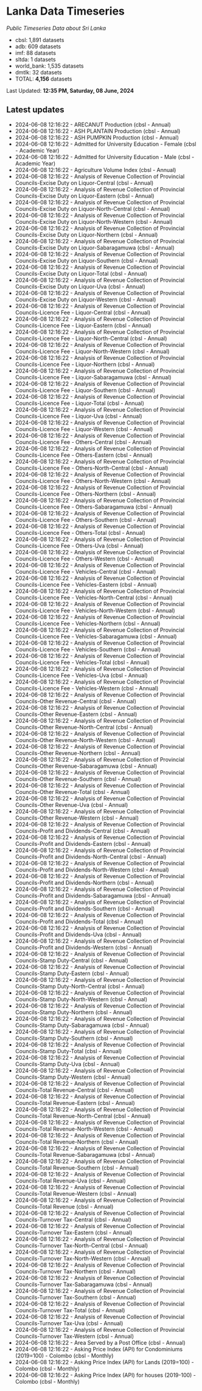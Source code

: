 # Lanka Data Timeseries
*Public Timeseries Data about Sri Lanka*

* cbsl: 1,891 datasets
* adb: 609 datasets
* imf: 88 datasets
* sltda: 1 datasets
* world_bank: 1,535 datasets
* dmtlk: 32 datasets
* TOTAL: **4,156** datasets

Last Updated: **12:35 PM, Saturday, 08 June, 2024**

## Latest updates

* 2024-06-08 12:16:22 - ARECANUT Production (cbsl - Annual)
* 2024-06-08 12:16:22 - ASH PLANTAIN Production (cbsl - Annual)
* 2024-06-08 12:16:22 - ASH PUMPKIN Production (cbsl - Annual)
* 2024-06-08 12:16:22 - Admitted for University Education - Female (cbsl - Academic Year)
* 2024-06-08 12:16:22 - Admitted for University Education - Male (cbsl - Academic Year)
* 2024-06-08 12:16:22 - Agriculture Volume Index (cbsl - Annual)
* 2024-06-08 12:16:22 - Analysis of Revenue Collection of Provincial Councils-Excise Duty on Liquor-Central (cbsl - Annual)
* 2024-06-08 12:16:22 - Analysis of Revenue Collection of Provincial Councils-Excise Duty on Liquor-Eastern (cbsl - Annual)
* 2024-06-08 12:16:22 - Analysis of Revenue Collection of Provincial Councils-Excise Duty on Liquor-North-Central (cbsl - Annual)
* 2024-06-08 12:16:22 - Analysis of Revenue Collection of Provincial Councils-Excise Duty on Liquor-North-Western (cbsl - Annual)
* 2024-06-08 12:16:22 - Analysis of Revenue Collection of Provincial Councils-Excise Duty on Liquor-Northern (cbsl - Annual)
* 2024-06-08 12:16:22 - Analysis of Revenue Collection of Provincial Councils-Excise Duty on Liquor-Sabaragamuwa (cbsl - Annual)
* 2024-06-08 12:16:22 - Analysis of Revenue Collection of Provincial Councils-Excise Duty on Liquor-Southern (cbsl - Annual)
* 2024-06-08 12:16:22 - Analysis of Revenue Collection of Provincial Councils-Excise Duty on Liquor-Total (cbsl - Annual)
* 2024-06-08 12:16:22 - Analysis of Revenue Collection of Provincial Councils-Excise Duty on Liquor-Uva (cbsl - Annual)
* 2024-06-08 12:16:22 - Analysis of Revenue Collection of Provincial Councils-Excise Duty on Liquor-Western (cbsl - Annual)
* 2024-06-08 12:16:22 - Analysis of Revenue Collection of Provincial Councils-Licence Fee - Liquor-Central (cbsl - Annual)
* 2024-06-08 12:16:22 - Analysis of Revenue Collection of Provincial Councils-Licence Fee - Liquor-Eastern (cbsl - Annual)
* 2024-06-08 12:16:22 - Analysis of Revenue Collection of Provincial Councils-Licence Fee - Liquor-North-Central (cbsl - Annual)
* 2024-06-08 12:16:22 - Analysis of Revenue Collection of Provincial Councils-Licence Fee - Liquor-North-Western (cbsl - Annual)
* 2024-06-08 12:16:22 - Analysis of Revenue Collection of Provincial Councils-Licence Fee - Liquor-Northern (cbsl - Annual)
* 2024-06-08 12:16:22 - Analysis of Revenue Collection of Provincial Councils-Licence Fee - Liquor-Sabaragamuwa (cbsl - Annual)
* 2024-06-08 12:16:22 - Analysis of Revenue Collection of Provincial Councils-Licence Fee - Liquor-Southern (cbsl - Annual)
* 2024-06-08 12:16:22 - Analysis of Revenue Collection of Provincial Councils-Licence Fee - Liquor-Total (cbsl - Annual)
* 2024-06-08 12:16:22 - Analysis of Revenue Collection of Provincial Councils-Licence Fee - Liquor-Uva (cbsl - Annual)
* 2024-06-08 12:16:22 - Analysis of Revenue Collection of Provincial Councils-Licence Fee - Liquor-Western (cbsl - Annual)
* 2024-06-08 12:16:22 - Analysis of Revenue Collection of Provincial Councils-Licence Fee - Others-Central (cbsl - Annual)
* 2024-06-08 12:16:22 - Analysis of Revenue Collection of Provincial Councils-Licence Fee - Others-Eastern (cbsl - Annual)
* 2024-06-08 12:16:22 - Analysis of Revenue Collection of Provincial Councils-Licence Fee - Others-North-Central (cbsl - Annual)
* 2024-06-08 12:16:22 - Analysis of Revenue Collection of Provincial Councils-Licence Fee - Others-North-Western (cbsl - Annual)
* 2024-06-08 12:16:22 - Analysis of Revenue Collection of Provincial Councils-Licence Fee - Others-Northern (cbsl - Annual)
* 2024-06-08 12:16:22 - Analysis of Revenue Collection of Provincial Councils-Licence Fee - Others-Sabaragamuwa (cbsl - Annual)
* 2024-06-08 12:16:22 - Analysis of Revenue Collection of Provincial Councils-Licence Fee - Others-Southern (cbsl - Annual)
* 2024-06-08 12:16:22 - Analysis of Revenue Collection of Provincial Councils-Licence Fee - Others-Total (cbsl - Annual)
* 2024-06-08 12:16:22 - Analysis of Revenue Collection of Provincial Councils-Licence Fee - Others-Uva (cbsl - Annual)
* 2024-06-08 12:16:22 - Analysis of Revenue Collection of Provincial Councils-Licence Fee - Others-Western (cbsl - Annual)
* 2024-06-08 12:16:22 - Analysis of Revenue Collection of Provincial Councils-Licence Fee - Vehicles-Central (cbsl - Annual)
* 2024-06-08 12:16:22 - Analysis of Revenue Collection of Provincial Councils-Licence Fee - Vehicles-Eastern (cbsl - Annual)
* 2024-06-08 12:16:22 - Analysis of Revenue Collection of Provincial Councils-Licence Fee - Vehicles-North-Central (cbsl - Annual)
* 2024-06-08 12:16:22 - Analysis of Revenue Collection of Provincial Councils-Licence Fee - Vehicles-North-Western (cbsl - Annual)
* 2024-06-08 12:16:22 - Analysis of Revenue Collection of Provincial Councils-Licence Fee - Vehicles-Northern (cbsl - Annual)
* 2024-06-08 12:16:22 - Analysis of Revenue Collection of Provincial Councils-Licence Fee - Vehicles-Sabaragamuwa (cbsl - Annual)
* 2024-06-08 12:16:22 - Analysis of Revenue Collection of Provincial Councils-Licence Fee - Vehicles-Southern (cbsl - Annual)
* 2024-06-08 12:16:22 - Analysis of Revenue Collection of Provincial Councils-Licence Fee - Vehicles-Total (cbsl - Annual)
* 2024-06-08 12:16:22 - Analysis of Revenue Collection of Provincial Councils-Licence Fee - Vehicles-Uva (cbsl - Annual)
* 2024-06-08 12:16:22 - Analysis of Revenue Collection of Provincial Councils-Licence Fee - Vehicles-Western (cbsl - Annual)
* 2024-06-08 12:16:22 - Analysis of Revenue Collection of Provincial Councils-Other Revenue-Central (cbsl - Annual)
* 2024-06-08 12:16:22 - Analysis of Revenue Collection of Provincial Councils-Other Revenue-Eastern (cbsl - Annual)
* 2024-06-08 12:16:22 - Analysis of Revenue Collection of Provincial Councils-Other Revenue-North-Central (cbsl - Annual)
* 2024-06-08 12:16:22 - Analysis of Revenue Collection of Provincial Councils-Other Revenue-North-Western (cbsl - Annual)
* 2024-06-08 12:16:22 - Analysis of Revenue Collection of Provincial Councils-Other Revenue-Northern (cbsl - Annual)
* 2024-06-08 12:16:22 - Analysis of Revenue Collection of Provincial Councils-Other Revenue-Sabaragamuwa (cbsl - Annual)
* 2024-06-08 12:16:22 - Analysis of Revenue Collection of Provincial Councils-Other Revenue-Southern (cbsl - Annual)
* 2024-06-08 12:16:22 - Analysis of Revenue Collection of Provincial Councils-Other Revenue-Total (cbsl - Annual)
* 2024-06-08 12:16:22 - Analysis of Revenue Collection of Provincial Councils-Other Revenue-Uva (cbsl - Annual)
* 2024-06-08 12:16:22 - Analysis of Revenue Collection of Provincial Councils-Other Revenue-Western (cbsl - Annual)
* 2024-06-08 12:16:22 - Analysis of Revenue Collection of Provincial Councils-Profit and Dividends-Central (cbsl - Annual)
* 2024-06-08 12:16:22 - Analysis of Revenue Collection of Provincial Councils-Profit and Dividends-Eastern (cbsl - Annual)
* 2024-06-08 12:16:22 - Analysis of Revenue Collection of Provincial Councils-Profit and Dividends-North-Central (cbsl - Annual)
* 2024-06-08 12:16:22 - Analysis of Revenue Collection of Provincial Councils-Profit and Dividends-North-Western (cbsl - Annual)
* 2024-06-08 12:16:22 - Analysis of Revenue Collection of Provincial Councils-Profit and Dividends-Northern (cbsl - Annual)
* 2024-06-08 12:16:22 - Analysis of Revenue Collection of Provincial Councils-Profit and Dividends-Sabaragamuwa (cbsl - Annual)
* 2024-06-08 12:16:22 - Analysis of Revenue Collection of Provincial Councils-Profit and Dividends-Southern (cbsl - Annual)
* 2024-06-08 12:16:22 - Analysis of Revenue Collection of Provincial Councils-Profit and Dividends-Total (cbsl - Annual)
* 2024-06-08 12:16:22 - Analysis of Revenue Collection of Provincial Councils-Profit and Dividends-Uva (cbsl - Annual)
* 2024-06-08 12:16:22 - Analysis of Revenue Collection of Provincial Councils-Profit and Dividends-Western (cbsl - Annual)
* 2024-06-08 12:16:22 - Analysis of Revenue Collection of Provincial Councils-Stamp Duty-Central (cbsl - Annual)
* 2024-06-08 12:16:22 - Analysis of Revenue Collection of Provincial Councils-Stamp Duty-Eastern (cbsl - Annual)
* 2024-06-08 12:16:22 - Analysis of Revenue Collection of Provincial Councils-Stamp Duty-North-Central (cbsl - Annual)
* 2024-06-08 12:16:22 - Analysis of Revenue Collection of Provincial Councils-Stamp Duty-North-Western (cbsl - Annual)
* 2024-06-08 12:16:22 - Analysis of Revenue Collection of Provincial Councils-Stamp Duty-Northern (cbsl - Annual)
* 2024-06-08 12:16:22 - Analysis of Revenue Collection of Provincial Councils-Stamp Duty-Sabaragamuwa (cbsl - Annual)
* 2024-06-08 12:16:22 - Analysis of Revenue Collection of Provincial Councils-Stamp Duty-Southern (cbsl - Annual)
* 2024-06-08 12:16:22 - Analysis of Revenue Collection of Provincial Councils-Stamp Duty-Total (cbsl - Annual)
* 2024-06-08 12:16:22 - Analysis of Revenue Collection of Provincial Councils-Stamp Duty-Uva (cbsl - Annual)
* 2024-06-08 12:16:22 - Analysis of Revenue Collection of Provincial Councils-Stamp Duty-Western (cbsl - Annual)
* 2024-06-08 12:16:22 - Analysis of Revenue Collection of Provincial Councils-Total Revenue-Central (cbsl - Annual)
* 2024-06-08 12:16:22 - Analysis of Revenue Collection of Provincial Councils-Total Revenue-Eastern (cbsl - Annual)
* 2024-06-08 12:16:22 - Analysis of Revenue Collection of Provincial Councils-Total Revenue-North-Central (cbsl - Annual)
* 2024-06-08 12:16:22 - Analysis of Revenue Collection of Provincial Councils-Total Revenue-North-Western (cbsl - Annual)
* 2024-06-08 12:16:22 - Analysis of Revenue Collection of Provincial Councils-Total Revenue-Northern (cbsl - Annual)
* 2024-06-08 12:16:22 - Analysis of Revenue Collection of Provincial Councils-Total Revenue-Sabaragamuwa (cbsl - Annual)
* 2024-06-08 12:16:22 - Analysis of Revenue Collection of Provincial Councils-Total Revenue-Southern (cbsl - Annual)
* 2024-06-08 12:16:22 - Analysis of Revenue Collection of Provincial Councils-Total Revenue-Uva (cbsl - Annual)
* 2024-06-08 12:16:22 - Analysis of Revenue Collection of Provincial Councils-Total Revenue-Western (cbsl - Annual)
* 2024-06-08 12:16:22 - Analysis of Revenue Collection of Provincial Councils-Total Revenue (cbsl - Annual)
* 2024-06-08 12:16:22 - Analysis of Revenue Collection of Provincial Councils-Turnover Tax-Central (cbsl - Annual)
* 2024-06-08 12:16:22 - Analysis of Revenue Collection of Provincial Councils-Turnover Tax-Eastern (cbsl - Annual)
* 2024-06-08 12:16:22 - Analysis of Revenue Collection of Provincial Councils-Turnover Tax-North-Central (cbsl - Annual)
* 2024-06-08 12:16:22 - Analysis of Revenue Collection of Provincial Councils-Turnover Tax-North-Western (cbsl - Annual)
* 2024-06-08 12:16:22 - Analysis of Revenue Collection of Provincial Councils-Turnover Tax-Northern (cbsl - Annual)
* 2024-06-08 12:16:22 - Analysis of Revenue Collection of Provincial Councils-Turnover Tax-Sabaragamuwa (cbsl - Annual)
* 2024-06-08 12:16:22 - Analysis of Revenue Collection of Provincial Councils-Turnover Tax-Southern (cbsl - Annual)
* 2024-06-08 12:16:22 - Analysis of Revenue Collection of Provincial Councils-Turnover Tax-Total (cbsl - Annual)
* 2024-06-08 12:16:22 - Analysis of Revenue Collection of Provincial Councils-Turnover Tax-Uva (cbsl - Annual)
* 2024-06-08 12:16:22 - Analysis of Revenue Collection of Provincial Councils-Turnover Tax-Western (cbsl - Annual)
* 2024-06-08 12:16:22 - Area Served by a Post Office (cbsl - Annual)
* 2024-06-08 12:16:22 - Asking Price Index (API) for Condominiums (2019=100) - Colombo (cbsl - Monthly)
* 2024-06-08 12:16:22 - Asking Price Index (API) for Lands (2019=100) - Colombo (cbsl - Monthly)
* 2024-06-08 12:16:22 - Asking Price Index (API) for houses (2019-100) - Colombo (cbsl - Monthly)